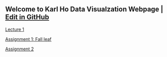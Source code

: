 ## Welcome to Karl Ho Data Visualzation Webpage | [Edit in GitHub](https://github.com/karlho/datavisualization/edit/gh-pages/index.md) 

[Lecture 1](https://slides.com/karlho/datavisualization_introduction/fullscreen)

[Assignment 1: Fall leaf](Fallleaf.svg)

[Assignment 2]()
